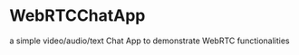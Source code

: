 WebRTCChatApp
=============

a simple video/audio/text Chat App to demonstrate WebRTC functionalities
